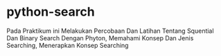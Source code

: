# python-search
Pada Praktikum ini Melakukan Percobaan Dan Latihan Tentang Squential Dan Binary Search Dengan Phyton, Memahami Konsep Dan Jenis Searching, Menerapkan Konsep Searching

